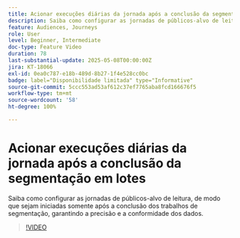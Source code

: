 ```yaml
---
title: Acionar execuções diárias da jornada após a conclusão da segmentação em lotes
description: Saiba como configurar as jornadas de públicos-alvo de leitura, de modo que sejam iniciadas somente após a conclusão dos trabalhos de segmentação, garantindo a precisão e a conformidade dos dados.
feature: Audiences, Journeys
role: User
level: Beginner, Intermediate
doc-type: Feature Video
duration: 78
last-substantial-update: 2025-05-08T00:00:00Z
jira: KT-18066
exl-id: 0ea0c787-e18b-489d-8b27-1f4e528cc0bc
badge: label="Disponibilidade limitada" type="Informative"
source-git-commit: 5ccc553ad53af612c37ef7765aba8fcd166676f5
workflow-type: tm+mt
source-wordcount: '58'
ht-degree: 100%

---
```


# Acionar execuções diárias da jornada após a conclusão da segmentação em lotes



Saiba como configurar as jornadas de públicos-alvo de leitura, de modo que sejam iniciadas somente após a conclusão dos trabalhos de segmentação, garantindo a precisão e a conformidade dos dados.

>[!VIDEO](https://video.tv.adobe.com/v/3458146/?learn=on&enablevpops)
